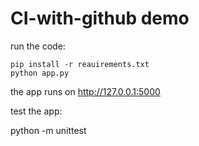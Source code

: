 # CI-with-github demo
 
run the code:

    pip install -r reauirements.txt
    python app.py

the app runs on http://127.0.0.1:5000

test the app:

python -m unittest 



